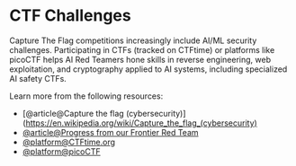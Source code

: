 # CTF Challenges

Capture The Flag competitions increasingly include AI/ML security challenges. Participating in CTFs (tracked on CTFtime) or platforms like picoCTF helps AI Red Teamers hone skills in reverse engineering, web exploitation, and cryptography applied to AI systems, including specialized AI safety CTFs.

Learn more from the following resources:

- [@article@Capture the flag (cybersecurity)](https://en.wikipedia.org/wiki/Capture_the_flag_(cybersecurity)
- [@article@Progress from our Frontier Red Team](https://www.anthropic.com/news/strategic-warning-for-ai-risk-progress-and-insights-from-our-frontier-red-team)
- [@platform@CTFtime.org](https://ctftime.org/)
- [@platform@picoCTF](https://picoctf.org/)
